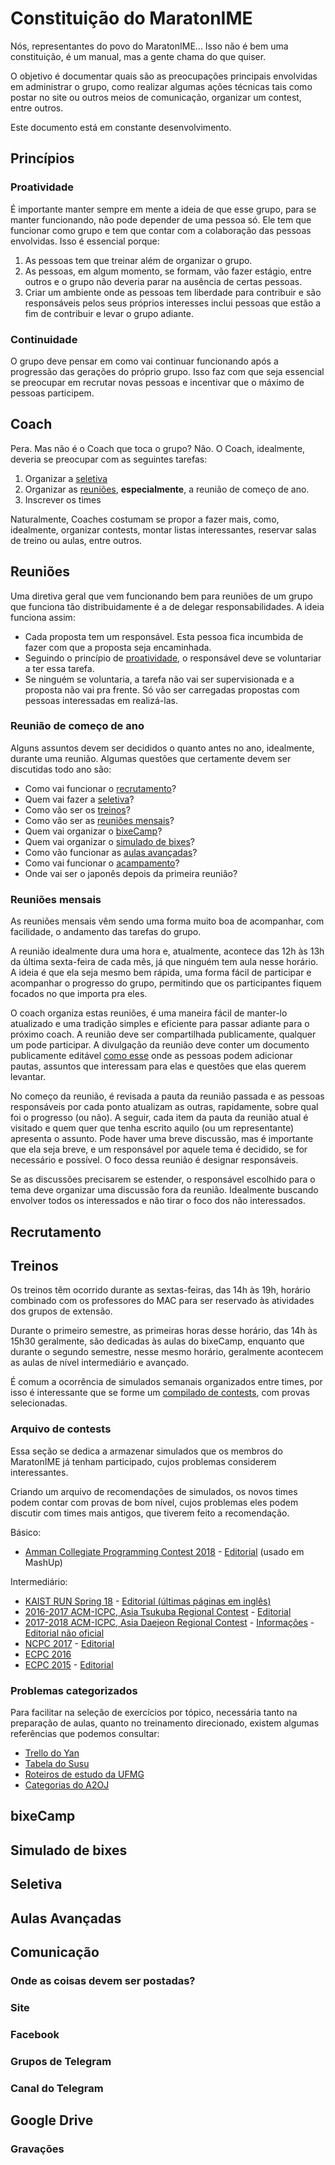 # Constituição do MaratonIME

Nós, representantes do povo do MaratonIME... Isso não é bem uma constituição, é um manual, mas a gente chama do que quiser.

O objetivo é documentar quais são as preocupações principais envolvidas em administrar o grupo, como realizar algumas ações técnicas tais como postar no site ou outros meios de comunicação, organizar um contest, entre outros.

Este documento está em constante desenvolvimento.

## Princípios

### Proatividade

É importante manter sempre em mente a ideia de que esse grupo, para se manter funcionando, não pode depender de uma pessoa só. Ele tem que funcionar como grupo e tem que contar com a colaboração das pessoas envolvidas. Isso é essencial porque:

1. As pessoas tem que treinar além de organizar o grupo.  
2. As pessoas, em algum momento, se formam, vão fazer estágio, entre outros e o grupo não deveria parar na ausência de certas pessoas.
3. Criar um ambiente onde as pessoas tem liberdade para contribuir e são responsáveis pelos seus próprios interesses inclui pessoas que estão a fim de contribuir e levar o grupo adiante.

### Continuidade

O grupo deve pensar em como vai continuar funcionando após a progressão das gerações do próprio grupo. Isso faz com que seja essencial se preocupar em recrutar novas pessoas e incentivar que o máximo de pessoas participem.

## Coach

Pera. Mas não é o Coach que toca o grupo? Não. O Coach, idealmente, deveria se preocupar com as seguintes tarefas:

1) Organizar a [seletiva](#seletiva)
2) Organizar as [reuniões](#reuniões), **especialmente**, a reunião de começo de ano.
3) Inscrever os times

Naturalmente, Coaches costumam se propor a fazer mais, como, idealmente, organizar contests, montar listas interessantes, reservar salas de treino ou aulas, entre outros.

## Reuniões

Uma diretiva geral que vem funcionando bem para reuniões de um grupo que funciona tão distribuidamente é a de delegar responsabilidades. A ideia funciona assim:

- Cada proposta tem um responsável. Esta pessoa fica incumbida de fazer com que a proposta seja encaminhada.
- Seguindo o princípio de [proatividade](#proatividade), o responsável deve se voluntariar a ter essa tarefa.
- Se ninguém se voluntaria, a tarefa não vai ser supervisionada e a proposta não vai pra frente. Só vão ser carregadas propostas com pessoas interessadas em realizá-las.

### Reunião de começo de ano

Alguns assuntos devem ser decididos o quanto antes no ano, idealmente, durante uma reunião. Algumas questões que certamente devem ser discutidas todo ano são:
- Como vai funcionar o [recrutamento](#recrutamento)?
- Quem vai fazer a [seletiva](#seletiva)?
- Como vão ser os [treinos](#treinos)?
- Como vão ser as [reuniões mensais](#reuniões-mensais)?
- Quem vai organizar o [bixeCamp](#bixecamp)?
- Quem vai organizar o [simulado de bixes](#simulado-de-bixes)?
- Como vão funcionar as [aulas avançadas](#aulas-avançadas)?
- Como vai funcionar o [acampamento](#acampamento)?
- Onde vai ser o japonês depois da primeira reunião?

### Reuniões mensais

As reuniões mensais vêm sendo uma forma muito boa de acompanhar, com facilidade, o andamento das tarefas do grupo.

A reunião idealmente dura uma hora e, atualmente, acontece das 12h às 13h da última sexta-feira de cada mês, já que ninguém tem aula nesse horário. A ideia é que ela seja mesmo bem rápida, uma forma fácil de participar e acompanhar o progresso do grupo, permitindo que os participantes fiquem focados no que importa pra eles.

O coach organiza estas reuniões, é uma maneira fácil de manter-lo atualizado e uma tradição simples e eficiente para passar adiante para o próximo coach. A reunião deve ser compartilhada publicamente, qualquer um pode participar. A divulgação da reunião deve conter um documento publicamente editável [como esse](https://docs.google.com/document/d/1tt09q3HKr-sPY55PwIOc4MBPCUyxr3IW8S9m686S8e4/edit?usp=drive_web&ouid=113879148348501304785) onde as pessoas podem adicionar pautas, assuntos que interessam para elas e questões que elas querem levantar.

No começo da reunião, é revisada a pauta da reunião passada e as pessoas responsáveis por cada ponto atualizam as outras, rapidamente, sobre qual foi o progresso (ou não). A seguir, cada item da pauta da reunião atual é visitado e quem quer que tenha escrito aquilo (ou um representante) apresenta o assunto. Pode haver uma breve discussão, mas é importante que ela seja breve, e um responsável por aquele tema é decidido, se for necessário e possível. O foco dessa reunião é designar responsáveis.

Se as discussões precisarem se estender, o responsável escolhido para o tema deve organizar uma discussão fora da reunião. Idealmente buscando envolver todos os interessados e não tirar o foco dos não interessados.

## Recrutamento

## Treinos

Os treinos têm ocorrido durante as sextas-feiras, das 14h às 19h, horário combinado com os professores do MAC para ser reservado às atividades dos grupos de extensão.

Durante o primeiro semestre, as primeiras horas desse horário, das 14h às 15h30 geralmente, são dedicadas às aulas do bixeCamp, enquanto que durante o segundo semestre, nesse mesmo horário, geralmente acontecem as aulas de nível intermediário e avançado.

É comum a ocorrência de simulados semanais organizados entre times, por isso é interessante que se forme um [compilado de contests](#arquivo-de-contests), com provas selecionadas. 

### Arquivo de contests

Essa seção se dedica a armazenar simulados que os membros do MaratonIME já tenham participado, cujos problemas considerem interessantes.

Criando um arquivo de recomendações de simulados, os novos times podem contar com provas de bom nível, cujos problemas eles podem discutir com times mais antigos, que tiverem feito a recomendação.

Básico:

- [Amman Collegiate Programming Contest 2018](http://codeforces.com/gym/101810) - [Editorial](https://codeforces.com/blog/entry/59819) (usado em MashUp)

Intermediário:

- [KAIST RUN Spring 18](http://codeforces.com/gym/101806) - [Editorial (últimas páginas em inglês)](http://run.kaist.ac.kr/contest18s/editorial.pdf)
- [2016-2017 ACM-ICPC, Asia Tsukuba Regional Contest](http://codeforces.com/gym/101158) - [Editorial](http://icpc.iisf.or.jp/past-icpc/comments/2016-slides.pdf)
- [2017-2018 ACM-ICPC, Asia Daejeon Regional Contest](http://codeforces.com/gym/101667) - [Informações](http://icpckorea.org/archives/1439) - [Editorial não oficial](http://koosaga.com/195)
- [NCPC 2017](http://codeforces.com/gym/101572) - [Editorial](https://ncpc.idi.ntnu.no/ncpc2017/ncpc17slides.pdf)
- [ECPC 2016](http://codeforces.com/gym/101147) 
- [ECPC 2015](https://codeforces.com/gym/100814) - [Editorial](https://codeforces.com/blog/entry/21567)

### Problemas categorizados

Para facilitar na seleção de exercícios por tópico, necessária tanto na preparação de aulas, quanto no treinamento direcionado, existem algumas referências que podemos consultar:

- [Trello do Yan](https://trello.com/b/3OauNSyr/competitive-programming-problem-list)
- [Tabela do Susu](https://docs.google.com/spreadsheets/d/1zbsbYzPfY3z4IsjsYs4Cahy9PJ3IvH2mXsz4pMiu4Zg/edit?usp=sharing)
- [Roteiros de estudo da UFMG](http://wiki.maratona.dcc.ufmg.br/index.php/Roteiros)
- [Categorias do A2OJ](https://a2oj.com/categories)

## bixeCamp

## Simulado de bixes

## Seletiva

## Aulas Avançadas

## Comunicação

### Onde as coisas devem ser postadas?

### Site

### Facebook

### Grupos de Telegram

### Canal do Telegram

## Google Drive

### Gravações
